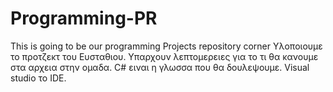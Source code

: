 # Programming-PR
This is going to be our programming Projects repository corner
Υλοποιουμε το προτζεκτ του Ευσταθιου. Υπαρχουν λεπτομερειες για το τι θα κανουμε στα αρχεια στην ομαδα. C# ειναι η γλωσσα που θα δουλεψουμε. Visual studio το IDE. 
